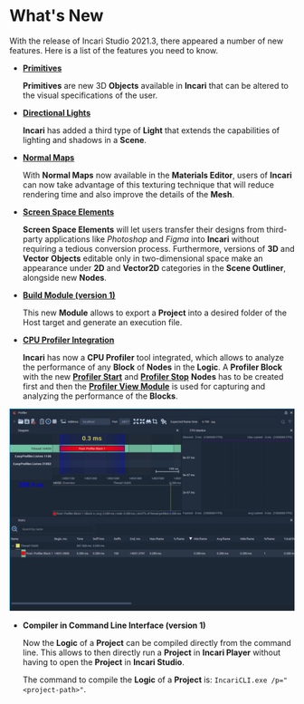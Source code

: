 # What's New

With the release of Incari Studio 2021.3, there appeared a number of new features. Here is a list of the features you need to know.

* [**Primitives**](scene-objects/primitives.md)

  **Primitives** are new 3D **Objects** available in **Incari** that can be altered to the visual specifications of the user.

* [**Directional Lights**](scene-objects/lights.md)

  **Incari** has added a third type of **Light** that extends the capabilities of lighting and shadows in a **Scene**.

* [**Normal Maps**](../modules/material-editor.md)

  With **Normal Maps** now available in the **Materials Editor**, users of **Incari** can now take advantage of this texturing technique that will reduce rendering time and also improve the details of the **Mesh**.

* [**Screen Space Elements**](scene-objects/screen-space-elements.md)

  **Screen Space Elements** will let users transfer their designs from third-party applications like _Photoshop_ and _Figma_ into **Incari** without requiring a tedious conversion process. Furthermore, versions of **3D** and **Vector** **Objects** editable only in two-dimensional space make an appearance under **2D** and **Vector2D** categories in the **Scene Outliner**, alongside new **Nodes**.

* [**Build Module \(version 1\)**](../modules/exporter.md)

  This new **Module** allows to export a **Project** into a desired folder of the Host target and generate an execution file.

* [**CPU Profiler Integration**](../modules/profiler-view.md)

  **Incari** has now a **CPU Profiler** tool integrated, which allows to analyze the performance of any **Block** of **Nodes** in the **Logic**. A **Profiler Block** with the new [**Profiler Start**](../toolbox/development/profiler-start.md) and [**Profiler Stop**](../toolbox/development/profiler-stop.md) **Nodes** has to be created first and then the [**Profiler View Module**](../modules/profiler-view.md) is used for capturing and analyzing the performance of the **Blocks**.

![](../.gitbook/assets/profiler-view-connected.png)

* **Compiler in Command Line Interface \(version 1\)**

  Now the **Logic** of a **Project** can be compiled directly from the command line. This allows to then directly run a **Project** in **Incari Player** without having to open the **Project** in **Incari Studio**.

  The command to compile the **Logic** of a **Project** is: `IncariCLI.exe /p="<project-path>"`.

